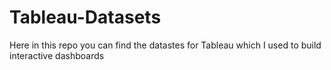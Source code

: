 # Tableau-Datasets #        

Here in this repo you can find the datastes for Tableau which I used to build interactive dashboards    
  
  
   
  
 
 
  
